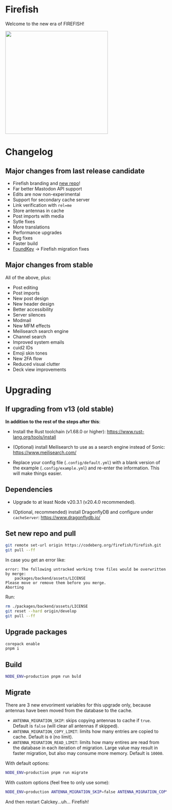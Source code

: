# Firefish

Welcome to the new era of FIREFISH!

<img src="https://codeberg.org/firefish/firefish/raw/branch/develop/animated.svg" height="320px"/>

# Changelog

## Major changes from last release candidate

- Firefish branding and [new repo](https://codeberg.org/firefish/firefish)!
- Far better Mastodon API support
- Edits are now non-experimental
- Support for secondary cache server
- Link verification with `rel=me`
- Store antennas in cache
- Post imports with media
- Sytle fixes
- More translations
- Performance upgrades
- Bug fixes
- Faster build
- [FoundKey](https://genau.qwertqwefsday.eu/notes/9h0lqlg05m) -> Firefish migration fixes

## Major changes from stable

All of the above, plus:

- Post editing
- Post imports
- New post design
- New header design
- Better accessibility
- Server silences
- Modmail
- New MFM effects
- Meilisearch search engine
- Channel search
- Improved system emails
- cuid2 IDs
- Emoji skin tones
- New 2FA flow
- Reduced visual clutter
- Deck view improvements

# Upgrading

## If upgrading from v13 (old stable)

**In addition to the rest of the steps after this**:

- Install the Rust toolchain (v1.68.0 or higher): <https://www.rust-lang.org/tools/install>

- (Optional) install Meilisearch to use as a search engine instead of Sonic: <https://www.meilisearch.com/>

- Replace your config file (`.config/default.yml`) with a blank version of the example (`.config/example.yml`) and re-enter the information. This will make things easier.

## Dependencies

- Upgrade to at least Node v20.3.1 (v20.4.0 recommended).

- (Optional, recommended) install DragonflyDB and configure under `cacheServer`: <https://www.dragonflydb.io/>

## Set new repo and pull

```sh
git remote set-url origin https://codeberg.org/firefish/firefish.git
git pull --ff
```

In case you get an error like:
```
error: The following untracked working tree files would be overwritten by merge:
	packages/backend/assets/LICENSE
Please move or remove them before you merge.
Aborting
```

Run:
```sh
rm ./packages/backend/assets/LICENSE
git reset --hard origin/develop
git pull --ff
```

## Upgrade packages

```sh
corepack enable
pnpm i
```

## Build

```sh
NODE_ENV=production pnpm run buld
```

## Migrate

There are 3 new envoriment variables for this upgrade only, because antennas have been moved from the database to the cache.

- `ANTENNA_MIGRATION_SKIP`: skips copying antennas to cache if `true`. Default is `false` (will clear all antennas if skipped).
- `ANTENNA_MIGRATION_COPY_LIMIT`: limits how many entries are copied to cache. Default is `0` (no limit).
- `ANTENNA_MIGRATION_READ_LIMIT`: limits how many entires are read from the database
in each iteration of migration. Large value may result in faster migration, but also may consume more memory. Default is `10000`.

With default options:

```sh
NODE_ENV=production pnpm run migrate
```

With custom options (feel free to only use some):

```sh
NODE_ENV=production ANTENNA_MIGRATION_SKIP=false ANTENNA_MIGRATION_COPY_LIMIT=0 ANTENNA_MIGRATION_READ_LIMIT=1000 pnpm run migrate
```

And then restart Calckey...uh... Firefish!
